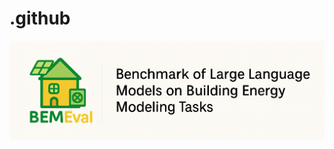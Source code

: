 # .github
<p align="center">
  <img src="../images/bemeval_logo_2.png" alt="BEMEval Logo" width="900"/>
</p>
